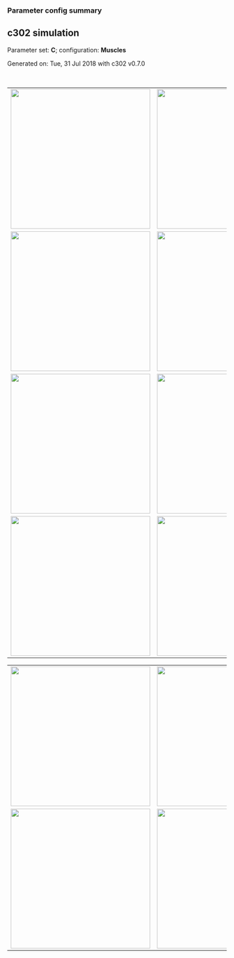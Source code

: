 ### Parameter config summary 
<h2>c302 simulation</h2>
<p>Parameter set: <b>C</b>; configuration: <b>Muscles</b></p>
<p>Generated on: Tue, 31 Jul 2018 with c302 v0.7.0</p><br/>
<table>

<tr>
  <td><a href="images/neurons_C_Muscles.png"><img alt=" " src="images/neurons_C_Muscles.png" height="320"/></a></td>
  <td><a href="images/traces_neuron_Muscles_C.png"><img alt=" " src="images/traces_neuron_Muscles_C.png" height="320"/></a></td>
</tr>

<tr>
  <td><a href="images/neuron_activity_C_Muscles.png"><img alt=" " src="images/neuron_activity_C_Muscles.png" height="320"/></a></td>
  <td><a href="images/traces_neuron_activity_Muscles_C.png"><img alt=" " src="images/traces_neuron_activity_Muscles_C.png" height="320"/></a></td>
</tr>

<tr>
  <td><a href="images/muscles_C_Muscles.png"><img alt=" " src="images/muscles_C_Muscles.png" height="320"/></a></td>
  <td><a href="images/traces_muscles_Muscles_C.png"><img alt=" " src="images/traces_muscles_Muscles_C.png" height="320"/></a></td>
</tr>

<tr>
  <td><a href="images/muscle_activity_C_Muscles.png"><img alt=" " src="images/muscle_activity_C_Muscles.png" height="320"/></a></td>
  <td><a href="images/traces_muscles_activity_Muscles_C.png"><img alt=" " src="images/traces_muscles_activity_Muscles_C.png" height="320"/></a></td>
</tr>
</table>
<table>

<tr><td><a href="images/c302_C_Muscles_exc_to_neurons.png"><img alt=" " src="images/c302_C_Muscles_exc_to_neurons.png" height="320"/></a></td>

  <td><a href="images/c302_C_Muscles_inh_to_neurons.png"><img alt=" " src="images/c302_C_Muscles_inh_to_neurons.png" height="320"/></a></td>

  <td><a href="images/c302_C_Muscles_elec_neurons_neurons.png"><img alt=" " src="images/c302_C_Muscles_elec_neurons_neurons.png" height="320"/></a></td></tr>

<tr><td><a href="images/c302_C_Muscles_exc_to_muscles.png"><img alt=" " src="images/c302_C_Muscles_exc_to_muscles.png" height="320"/></a></td>

  <td><a href="images/c302_C_Muscles_inh_to_muscles.png"><img alt=" " src="images/c302_C_Muscles_inh_to_muscles.png" height="320"/></a></td></tr>
</table>
